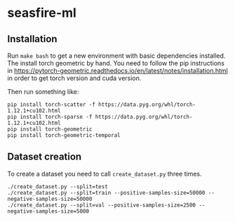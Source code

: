 # seasfire-ml

## Installation 

Run `make bash` to get a new environment with basic dependencies installed. 
The install torch geometric by hand. You need to follow the pip instructions 
in https://pytorch-geometric.readthedocs.io/en/latest/notes/installation.html in 
order to get torch version and cuda version. 

Then run something like:

```
pip install torch-scatter -f https://data.pyg.org/whl/torch-1.12.1+cu102.html
pip install torch-sparse -f https://data.pyg.org/whl/torch-1.12.1+cu102.html
pip install torch-geometric
pip install torch-geometric-temporal
```

## Dataset creation 

To create a dataset you need to call `create_dataset.py` three times. 

```
./create_dataset.py --split=test
./create_dataset.py --split=train --positive-samples-size=50000 --negative-samples-size=50000
./create_dataset.py --split=val --positive-samples-size=2500 --negative-samples-size=5000
```
